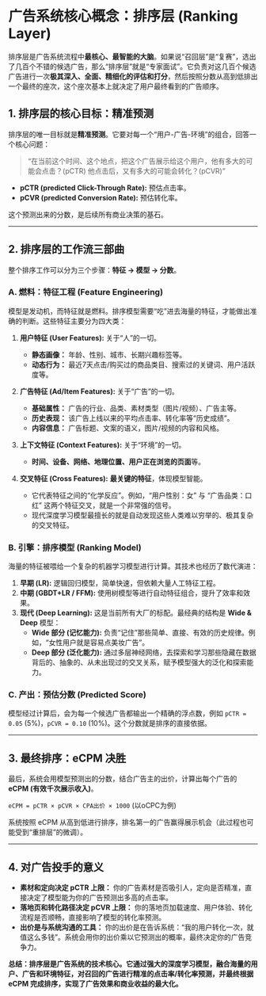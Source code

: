 # 广告系统核心概念：排序层 (Ranking Layer)

排序层是广告系统流程中**最核心、最智能的大脑**。如果说“召回层”是“复赛”，选出了几百个不错的候选广告，那么“排序层”就是“专家面试”。它负责对这几百个候选广告进行一次**极其深入、全面、精细化的评估和打分**，然后按照分数从高到低排出一个最终的座次，这个座次基本上就决定了用户最终看到的广告顺序。

## 1. 排序层的核心目标：精准预测

排序层的唯一目标就是**精准预测**。它要对每一个“用户-广告-环境”的组合，回答一个核心问题：

> “在当前这个时间、这个地点，把这个广告展示给这个用户，他有多大的可能会点击？(pCTR) 他点击后，又有多大的可能会转化？(pCVR)”

*   **pCTR (predicted Click-Through Rate):** 预估点击率。
*   **pCVR (predicted Conversion Rate):** 预估转化率。

这个预测出来的分数，是后续所有商业决策的基石。

---

## 2. 排序层的工作流三部曲

整个排序工作可以分为三个步骤：**特征 -> 模型 -> 分数**。

### A. 燃料：特征工程 (Feature Engineering)

模型是发动机，而特征就是燃料。排序模型需要“吃”进去海量的特征，才能做出准确的判断。这些特征主要分为四大类：

1.  **用户特征 (User Features):** 关于“人”的一切。
    *   **静态画像：** 年龄、性别、城市、长期兴趣标签等。
    *   **动态行为：** 最近7天点击/购买过的商品类目、搜索过的关键词、用户活跃度等。

2.  **广告特征 (Ad/Item Features):** 关于“广告”的一切。
    *   **基础属性：** 广告的行业、品类、素材类型（图片/视频）、广告主等。
    *   **历史表现：** 该广告上线以来的平均点击率、转化率等“历史成绩”。
    *   **内容信息：** 广告标题、文案的语义，图片/视频的内容和风格。

3.  **上下文特征 (Context Features):** 关于“环境”的一切。
    *   **时间、设备、网络、地理位置、用户正在浏览的页面**等。

4.  **交叉特征 (Cross Features):** **最关键的特征**，体现模型智能。
    *   它代表特征之间的“化学反应”。例如，“用户性别：女” 与 “广告品类：口红” 这两个特征交叉，就是一个非常强的信号。
    *   现代深度学习模型最擅长的就是自动发现这些人类难以穷举的、极其复杂的交叉特征。

### B. 引擎：排序模型 (Ranking Model)

海量的特征被喂给一个复杂的机器学习模型进行计算。其技术也经历了数代演进：

1.  **早期 (LR):** 逻辑回归模型，简单快速，但依赖大量人工特征工程。
2.  **中期 (GBDT+LR / FFM):** 使用树模型等进行自动特征组合，提升了效率和效果。
3.  **现代 (Deep Learning):** 这是当前所有大厂的标配。最经典的结构是 **Wide & Deep** 模型：
    *   **Wide 部分 (记忆能力):** 负责“记住”那些简单、直接、有效的历史规律。例如，“女性用户就是容易点美妆广告”。
    *   **Deep 部分 (泛化能力):** 通过多层神经网络，去探索和学习那些隐藏在数据背后的、抽象的、从未出现过的交叉关系，赋予模型强大的泛化和探索能力。

### C. 产出：预估分数 (Predicted Score)

模型经过计算后，会为每一个候选广告都输出一个精确的浮点数，例如 `pCTR = 0.05` (5%)，`pCVR = 0.10` (10%)。这个分数就是排序的直接依据。

---

## 3. 最终排序：eCPM 决胜

最后，系统会用模型预测出的分数，结合广告主的出价，计算出每个广告的 **eCPM (有效千次展示收入)**。

`eCPM = pCTR × pCVR × CPA出价 × 1000` (以oCPC为例)

系统按照 eCPM 从高到低进行排序，排名第一的广告赢得展示机会（此过程也可能受到“重排层”的微调）。

---

## 4. 对广告投手的意义

*   **素材和定向决定 pCTR 上限：** 你的广告素材是否吸引人，定向是否精准，直接决定了模型能为你的广告预测出多高的点击率。
*   **落地页和转化路径决定 pCVR 上限：** 你的落地页加载速度、用户体验、转化流程是否顺畅，直接影响了模型的转化率预测。
*   **出价是与系统沟通的工具：** 你的出价是在告诉系统：“我的用户转化一次，就值这么多钱”。系统会用你的出价乘以它预测出的概率，最终决定你的广告竞争力。

**总结：排序层是广告系统的技术核心。它通过强大的深度学习模型，融合海量的用户、广告和环境特征，对召回的广告进行精准的点击率/转化率预测，并最终根据 eCPM 完成排序，实现了广告效果和商业收益的最大化。**
